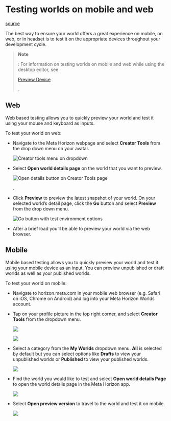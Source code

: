 # Testing worlds on mobile and web

[source](https://developers.meta.com/horizon-worlds/learn/documentation/create-for-web-and-mobile/how-to-test-on-web-and-mobile)

The best way to ensure your world offers a great experience on mobile, on web, or in headset is to test it on the appropriate devices throughout your development cycle.

> **Note**
> 
> : For information on testing worlds on mobile and web while using the desktop editor, see 
> 
> [Preview Device](/horizon-worlds/learn/documentation/desktop-editor/getting-started/preview-mode#preview-device)
> 
> .

## Web

Web based testing allows you to quickly preview your world and test it using your mouse and keyboard as inputs.

To test your world on web:

*   Navigate to the Meta Horizon webpage and select **Creator Tools** from the drop down menu on your avatar. 
    
    ![Creator tools menu on dropdown](https://scontent.flba1-1.fna.fbcdn.net/v/t39.2365-6/513883954_751385324066088_4989215826642029104_n.png?_nc_cat=108&ccb=1-7&_nc_sid=e280be&_nc_ohc=keCm-beIAGIQ7kNvwESr4BQ&_nc_oc=AdmF9F7EHT7WXO5izjIWWuly-ryWRNv9wjVNzB__M_g_YRyo99N7Yck-7M65Y3NlKkY&_nc_zt=14&_nc_ht=scontent.flba1-1.fna&_nc_gid=4dSd5NlbB-aB2JuisPDgYw&oh=00_AfQ5aGZ8c0rIAMqSKptcbtFi5uswQmuhjkK7FDf1MbFqJQ&oe=689BC208) 

*   Select **Open world details page** on the world that you want to preview. 
    
    ![Open details button on Creator Tools page](https://scontent.flba1-1.fna.fbcdn.net/v/t39.2365-6/513885521_751385314066089_5625684933705790169_n.png?_nc_cat=103&ccb=1-7&_nc_sid=e280be&_nc_ohc=HdKs0hfl1icQ7kNvwHfjtZb&_nc_oc=Adn_BW3uOXfejb5SWmHvTLAf-osV_wsR5-kMQPUzqGqgi8WcXF-2qi26cj-QSWvZ8jU&_nc_zt=14&_nc_ht=scontent.flba1-1.fna&_nc_gid=4dSd5NlbB-aB2JuisPDgYw&oh=00_AfRl8tdY7PcQvqe8tuQvJ-J53qPMmdGTwcUqfAJ1lKy9DQ&oe=689B9B9E)
    
    .

*   Click **Preview** to preview the latest snapshot of your world. On your selected world’s detail page, click the **Go** button and select **Preview** from the drop down menu. 
    
    ![Go button with test environment options](https://scontent.flba1-1.fna.fbcdn.net/v/t39.2365-6/511960759_751385320732755_5017313454656052191_n.png?_nc_cat=108&ccb=1-7&_nc_sid=e280be&_nc_ohc=slJPd9YSHSIQ7kNvwHetSqs&_nc_oc=Admdr7PNhjo9nxLPQ0NBpaNB69SyP_DryJzVeIcCMBHRbPHw0mmqMRWRqMlduMHUWhw&_nc_zt=14&_nc_ht=scontent.flba1-1.fna&_nc_gid=4dSd5NlbB-aB2JuisPDgYw&oh=00_AfSjBYHGr6BJfUDH_Ql6z1OZ8eClhK6DFh2LdZLUlwpf9w&oe=689BAAB1) 

*   After a brief load you’ll be able to preview your world via the web browser.

## Mobile

Mobile based testing allows you to quickly preview your world and test it using your mobile device as an input. You can preview unpublished or draft worlds as well as your published worlds.

To test your world on mobile:

*   Navigate to horizon.meta.com in your mobile web browser (e.g. Safari on iOS, Chrome on Android) and log into your Meta Horizon Worlds account.

*   Tap on your profile picture in the top right corner, and select **Creator Tools** from the dropdown menu. 
    
    ![](https://scontent.flba1-1.fna.fbcdn.net/v/t39.2365-6/452054100_512510527953570_1935188435024290520_n.png?_nc_cat=108&ccb=1-7&_nc_sid=e280be&_nc_ohc=FCc8Ozt5MMsQ7kNvwFBA_Z6&_nc_oc=Adn_dkC8vy1nVCRCCsVEqPmT2wBAq25L4xTLhhUUepK74QaXhshGZkSwBFPiYVNYeDk&_nc_zt=14&_nc_ht=scontent.flba1-1.fna&_nc_gid=4dSd5NlbB-aB2JuisPDgYw&oh=00_AfSCebHHo3KE_4qNlPuwinChIXn5u7nPbFQu4ygw4G5itw&oe=689BC1FA)
    
    ![](https://scontent.flba1-1.fna.fbcdn.net/v/t39.2365-6/452692770_512510524620237_4909840740593031728_n.png?_nc_cat=111&ccb=1-7&_nc_sid=e280be&_nc_ohc=M2Njn2Avn5IQ7kNvwFX5cPz&_nc_oc=AdkXWGFxQGO58OOEBmB3i8R3kYcu512_nVdUC7UzElWBBs8J_1DF0MaC7Li9BlRE93k&_nc_zt=14&_nc_ht=scontent.flba1-1.fna&_nc_gid=4dSd5NlbB-aB2JuisPDgYw&oh=00_AfSVfDPZ1_mVIP7E2Y_emz9CdWF3nRqROuEUhTAX_vy06A&oe=689BAF5F) 

*   Select a category from the **My Worlds** dropdown menu. **All** is selected by default but you can select options like **Drafts** to view your unpublished worlds or **Published** to view your published worlds. 
    
    ![](https://scontent.flba1-1.fna.fbcdn.net/v/t39.2365-6/513828676_751385317399422_378824330335585153_n.jpg?_nc_cat=102&ccb=1-7&_nc_sid=e280be&_nc_ohc=nSCFvpEzuhYQ7kNvwGgyple&_nc_oc=Adnx6RA8dOj05lOhxUMAV4ZQ5vYlIMdEMSYtB0FXmBDk3bFUz18ls19cobJdX0qdfUg&_nc_zt=14&_nc_ht=scontent.flba1-1.fna&_nc_gid=4dSd5NlbB-aB2JuisPDgYw&oh=00_AfSl8jzukaEF0vU1jzOYk66OfSoHAOjLPS8XURhpoe01rQ&oe=689BA97C) 

*   Find the world you would like to test and select **Open world details Page** to open the world details page in the Meta Horizon app. 
    
    ![](https://scontent.flba1-1.fna.fbcdn.net/v/t39.2365-6/452908758_512510521286904_7611291618187257830_n.png?_nc_cat=106&ccb=1-7&_nc_sid=e280be&_nc_ohc=ecX5kReArIwQ7kNvwGPdSxt&_nc_oc=Adn0ia56l2sL8NlU0cKLXwX2Y0ikm9sPhZcxA7uIazfszvkvzGuCBAMUZyJ-IZ6bLbg&_nc_zt=14&_nc_ht=scontent.flba1-1.fna&_nc_gid=4dSd5NlbB-aB2JuisPDgYw&oh=00_AfTCBLvREYyHugUXnj8K-fUamm6UKK62_G-ra7RCZ9r3_A&oe=689BB081) 

*   Select **Open preview version** to travel to the world and test it on mobile. 
    
    ![](https://scontent.flba1-1.fna.fbcdn.net/v/t39.2365-6/452702630_512510507953572_2484602326431522302_n.png?_nc_cat=102&ccb=1-7&_nc_sid=e280be&_nc_ohc=CCiGwj96i2cQ7kNvwEkGqzz&_nc_oc=AdkqcGRzOuF0wC5gNdptIS_eziaG8SVr-x0JYibA3nN3Q4tGJZGfSN7NqhDplGe90hM&_nc_zt=14&_nc_ht=scontent.flba1-1.fna&_nc_gid=4dSd5NlbB-aB2JuisPDgYw&oh=00_AfTG9Dn2Ceij4waYGuiSDT7VBNZn3ZGzSGgwiTDvIGIWjw&oe=689BA0F4) 

 

 

 

 

 

 

 

 

 

 

 

 

 

 

 

 

 

 

 

 

 

 

 

 

 

 

 

 

 

 

 

 

 

 

 

 

 

 

 

 

 

 

 

 

 

 

 

 